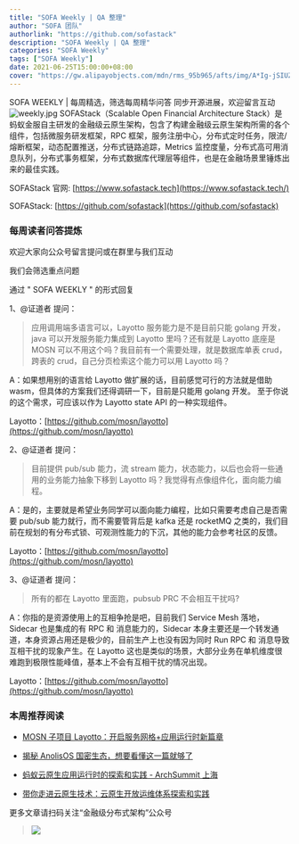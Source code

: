 ```yaml
---
title: "SOFA Weekly | QA 整理"
author: "SOFA 团队"
authorlink: "https://github.com/sofastack"
description: "SOFA Weekly | QA 整理"
categories: "SOFA Weekly"
tags: ["SOFA Weekly"]
date: 2021-06-25T15:00:00+08:00
cover: "https://gw.alipayobjects.com/mdn/rms_95b965/afts/img/A*Ig-jSIUZWx0AAAAAAAAAAAAAARQnAQ"
---
```

SOFA WEEKLY | 每周精选，筛选每周精华问答
同步开源进展，欢迎留言互动
![weekly.jpg](https://gw.alipayobjects.com/mdn/rms_95b965/afts/img/A*ARgKS6SuU7YAAAAAAAAAAAAAARQnAQ)
SOFAStack（Scalable Open Financial Architecture Stack）是蚂蚁金服自主研发的金融级云原生架构，包含了构建金融级云原生架构所需的各个组件，包括微服务研发框架，RPC 框架，服务注册中心，分布式定时任务，限流/熔断框架，动态配置推送，分布式链路追踪，Metrics 监控度量，分布式高可用消息队列，分布式事务框架，分布式数据库代理层等组件，也是在金融场景里锤炼出来的最佳实践。

SOFAStack 官网: [https://www.sofastack.tech](https://www.sofastack.tech/)

SOFAStack: [https://github.com/sofastack](https://github.com/sofastack)

### 每周读者问答提炼

欢迎大家向公众号留言提问或在群里与我们互动

我们会筛选重点问题

通过 " SOFA WEEKLY " 的形式回复

1、@证道者 提问：

> 应用调用端多语言可以，Layotto 服务能力是不是目前只能 golang 开发，java 可以开发服务能力集成到 Layotto 里吗？还有就是 Layotto 底座是 MOSN 可以不用这个吗？我目前有一个需要处理，就是数据库单表 crud，跨表的 crud，自己分页检索这个能力可以用 Layotto 吗？

A：如果想用别的语言给 Layotto 做扩展的话，目前感觉可行的方法就是借助 wasm，但具体的方案我们还得调研一下，目前是只能用 golang 开发。 至于你说的这个需求，可应该以作为 Layotto state API 的一种实现组件。

Layotto：[https://github.com/mosn/layotto](https://github.com/mosn/layotto)

2、@证道者 提问：

> 目前提供 pub/sub 能力，流 stream 能力，状态能力，以后也会将一些通用的业务能力抽象下移到 Layotto 吗？我觉得有点像组件化，面向能力编程。

A：是的，主要就是希望业务同学可以面向能力编程，比如只需要考虑自己是否需要 pub/sub 能力就行，而不需要管背后是 kafka 还是 rocketMQ 之类的，我们目前在规划的有分布式锁、可观测性能力的下沉，其他的能力会参考社区的反馈。

Layotto：[https://github.com/mosn/layotto](https://github.com/mosn/layotto)

3、@证道者 提问：

> 所有的都在 Layotto 里面跑，pubsub PRC 不会相互干扰吗?

A：你指的是资源使用上的互相争抢是吧，目前我们 Service Mesh 落地，Sidecar 也是集成的有 RPC 和 消息能力的，Sidecar 本身主要还是一个转发通道，本身资源占用还是极少的，目前生产上也没有因为同时 Run RPC 和 消息导致互相干扰的现象产生。在 Layotto 这也是类似的场景，大部分业务在单机维度很难跑到极限性能峰值，基本上不会有互相干扰的情况出现。

Layotto：[https://github.com/mosn/layotto](https://github.com/mosn/layotto)

### 本周推荐阅读

- [MOSN 子项目 Layotto：开启服务网格+应用运行时新篇章](https://mp.weixin.qq.com/s?__biz=MzUzMzU5Mjc1Nw==&mid=2247488835&idx=1&sn=d645b9abc866048e679b56bfe3b72482&chksm=faa0fa99cdd7738ff1749ae75b1670f953c92b70dcf0358337977438fd74b632b21a7b17ece3&scene=21)

- [揭秘 AnolisOS 国密生态，想要看懂这一篇就够了](https://mp.weixin.qq.com/s?__biz=MzUzMzU5Mjc1Nw==&mid=2247488577&idx=1&sn=172642c14cc511e27aa882ca7586a4c4&chksm=faa0fb9bcdd7728db0fdceec44b44bb93f36664cbb33e3c50e61fcc05dbc2647ff65dfcda3ee&scene=21)

- [蚂蚁云原生应用运行时的探索和实践 - ArchSummit 上海](https://mp.weixin.qq.com/s?__biz=MzUzMzU5Mjc1Nw==&mid=2247488131&idx=1&sn=cd0b101c2db86b1d28e9f4fe07b0446e&chksm=faa0fd59cdd7744f14deeffd3939d386cff6cecdde512aa9ad00cef814c033355ac792001377&scene=21)

- [带你走进云原生技术：云原生开放运维体系探索和实践](https://mp.weixin.qq.com/s?__biz=MzUzMzU5Mjc1Nw==&mid=2247488044&idx=1&sn=ef6300d4b451723aa5001cd3deb17fbc&chksm=faa0fdf6cdd774e03ccd9130099674720a81e7e109ecf810af147e08778c6582636769646490&scene=21)

更多文章请扫码关注“金融级分布式架构”公众号

> ![](https://gw.alipayobjects.com/mdn/rms_95b965/afts/img/A*s3UzR6VeQ6cAAAAAAAAAAAAAARQnAQ)
